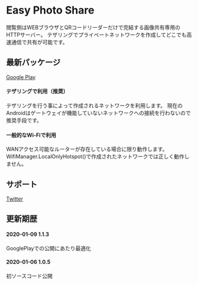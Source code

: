 # Easy Photo Share

閲覧側はWEBブラウザとQRコードリーダーだけで完結する画像共有専用のHTTPサーバー。
テザリングでプライベートネットワークを作成してどこでも高速通信で共有が可能です。
<br>

## 最新パッケージ
[Google Play](https://play.google.com/store/apps/details?id=com.silverintegral.easyphotoshare&hl=ja)
<br>

#### テザリングで利用（推奨）
テザリングを行う事によって作成されるネットワークを利用します。
現在のAndroidはゲートウェイが機能していないネットワークへの接続を行わないので推奨手段です。

#### 一般的なWi-Fiで利用
WANアクセス可能なルーターが存在している場合に限り動作します。
WifiManager.LocalOnlyHotspot()で作成されたネットワークでは正しく動作しません。
<br>

## サポート
[Twitter](https://twitter.com/xenncamcos)
<br>

## 更新期歴
#### 2020-01-09 1.1.3
GooglePlayでの公開にあたり最適化

#### 2020-01-06 1.0.5
初ソースコード公開
